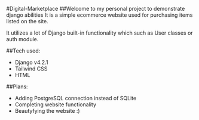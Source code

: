 #Digital-Marketplace
##Welcome to my personal project to demonstrate django abilities
It is a simple ecommerce website used for purchasing items listed on the site.

It utilizes a lot of Django built-in functionality which such as User classes or auth module.

##Tech used:

- Django v4.2.1
- Tailwind CSS
- HTML

##Plans:

- Adding  PostgreSQL connection instead of SQLite
- Completing website functionality
- Beautyfying the website :)


